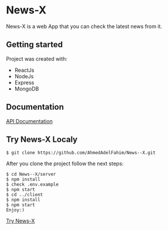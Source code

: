 # News-X
News-X is a web App that you can check the latest news from it.
## Getting started
Project was created with:
* ReactJs
* NodeJs
* Express
* MongoDB

## Documentation
<a href="https://docs.google.com/document/d/1215h49NS9Nu5sHK22UmI_kkZx5bTSgDL8EB9nPWrhNk/edit?usp=sharing">API Documentation</a>
## Try News-X Localy
```
$ git clone https://github.com/AhmedAdelFahim/News--X.git
```
After you clone the project follow the next steps:
```
$ cd News--X/server
$ npm install
$ check .env.example
$ npm start
$ cd ../client
$ npm install
$ npm start
Enjoy:)
```
<a href="https://newsx.herokuapp.com/">Try News-X</a>

